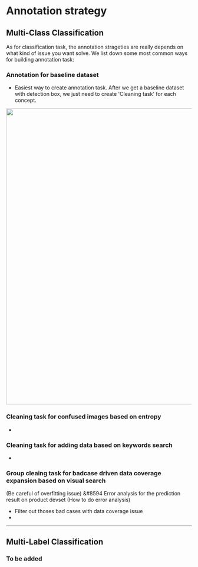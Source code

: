 
# Annotation strategy

## Multi-Class Classification

As for classification task, the annotation strageties are really depends on what kind of issue you want solve. We list down some most common ways for building annotation task:

### Annotation for baseline dataset
* Easiest way to create annotation task. After we get a baseline dataset with detection box, we just need to create 'Cleaning task' for each concept.
<img src="https://github.com/visenze/sense/blob/feature/notes/notes/images/data/detect_box.png" width=800>

### Cleaning task for confused images based on entropy
*

### Cleaning task for adding data based on keywords search
*

### Group cleaing task for badcase driven data coverage expansion based on visual search 
(Be careful of overfitting issue)
&#8594 Error analysis for the prediction result on product devset (How to do error analysis)
* Filter out thoses bad cases with data coverage issue
* 

---
## Multi-Label Classification

### To be added





